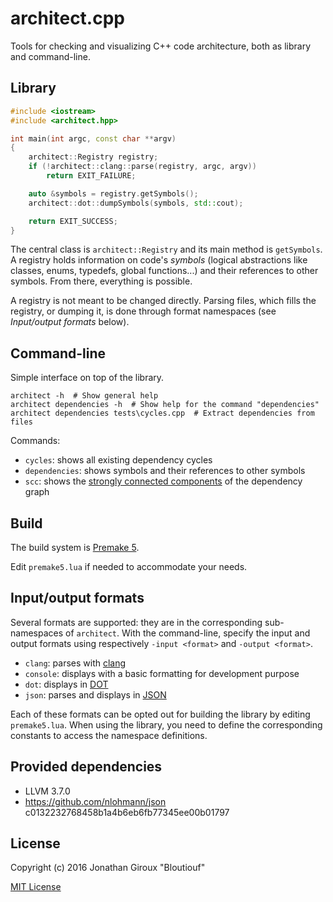 # architect.cpp

Tools for checking and visualizing C++ code architecture, both as library and command-line.

## Library

```cpp
#include <iostream>
#include <architect.hpp>

int main(int argc, const char **argv)
{
	architect::Registry registry;
	if (!architect::clang::parse(registry, argc, argv))
		return EXIT_FAILURE;

    auto &symbols = registry.getSymbols();
    architect::dot::dumpSymbols(symbols, std::cout);

    return EXIT_SUCCESS;
}
```

The central class is `architect::Registry` and its main method is `getSymbols`. A registry holds information on code's *symbols* (logical abstractions like classes, enums, typedefs, global functions...) and their references to other symbols. From there, everything is possible.

A registry is not meant to be changed directly. Parsing files, which fills the registry, or dumping it, is done through format namespaces (see *Input/output formats* below).

## Command-line

Simple interface on top of the library.

```console
architect -h  # Show general help
architect dependencies -h  # Show help for the command "dependencies"
architect dependencies tests\cycles.cpp  # Extract dependencies from files
```

Commands:

* `cycles`: shows all existing dependency cycles
* `dependencies`: shows symbols and their references to other symbols
* `scc`: shows the [strongly connected components](https://en.wikipedia.org/wiki/Strongly_connected_component) of the dependency graph

## Build

The build system is [Premake 5](https://premake.github.io/).

Edit `premake5.lua` if needed to accommodate your needs.

## Input/output formats

Several formats are supported: they are in the corresponding sub-namespaces of `architect`. With the command-line, specify the input and output formats using respectively `-input <format>` and `-output <format>`.

* `clang`: parses with [clang](http://clang.llvm.org/)
* `console`: displays with a basic formatting for development purpose
* `dot`: displays in [DOT](http://www.graphviz.org/)
* `json`: parses and displays in [JSON](http://json.org/)

Each of these formats can be opted out for building the library by editing `premake5.lua`. When using the library, you need to define the corresponding constants to access the namespace definitions.

## Provided dependencies

* LLVM 3.7.0
* https://github.com/nlohmann/json c0132232768458b1a4b6eb6fb77345ee00b01797

## License

Copyright (c) 2016 Jonathan Giroux "Bloutiouf"

[MIT License](https://opensource.org/licenses/MIT)
